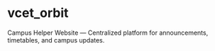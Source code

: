 # vcet_orbit
Campus Helper Website — Centralized platform for announcements, timetables, and campus updates.

